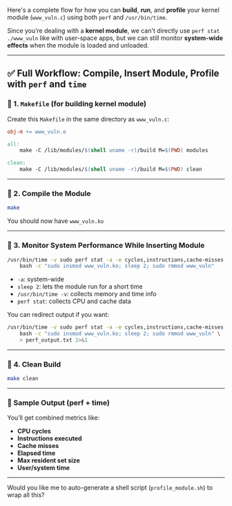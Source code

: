Here's a complete flow for how you can **build**, **run**, and **profile** your kernel module (`www_vuln.c`) using both `perf` and `/usr/bin/time`.

Since you’re dealing with a **kernel module**, we can't directly use `perf stat ./www_vuln` like with user-space apps, but we can still monitor **system-wide effects** when the module is loaded and unloaded.

---

## ✅ Full Workflow: Compile, Insert Module, Profile with `perf` and `time`

### 🔹 1. `Makefile` (for building kernel module)

Create this `Makefile` in the same directory as `www_vuln.c`:

```makefile
obj-m += www_vuln.o

all:
	make -C /lib/modules/$(shell uname -r)/build M=$(PWD) modules

clean:
	make -C /lib/modules/$(shell uname -r)/build M=$(PWD) clean
```

---

### 🔹 2. Compile the Module

```bash
make
```

You should now have `www_vuln.ko`

---

### 🔹 3. Monitor System Performance While Inserting Module

```bash
/usr/bin/time -v sudo perf stat -a -e cycles,instructions,cache-misses \
    bash -c "sudo insmod www_vuln.ko; sleep 2; sudo rmmod www_vuln"
```

* `-a`: system-wide
* `sleep 2`: lets the module run for a short time
* `/usr/bin/time -v`: collects memory and time info
* `perf stat`: collects CPU and cache data

You can redirect output if you want:

```bash
/usr/bin/time -v sudo perf stat -a -e cycles,instructions,cache-misses \
    bash -c "sudo insmod www_vuln.ko; sleep 2; sudo rmmod www_vuln" \
    > perf_output.txt 2>&1
```

---

### 🔹 4. Clean Build

```bash
make clean
```

---

### 🧾 Sample Output (perf + time)

You’ll get combined metrics like:

* **CPU cycles**
* **Instructions executed**
* **Cache misses**
* **Elapsed time**
* **Max resident set size**
* **User/system time**

---

Would you like me to auto-generate a shell script (`profile_module.sh`) to wrap all this?
